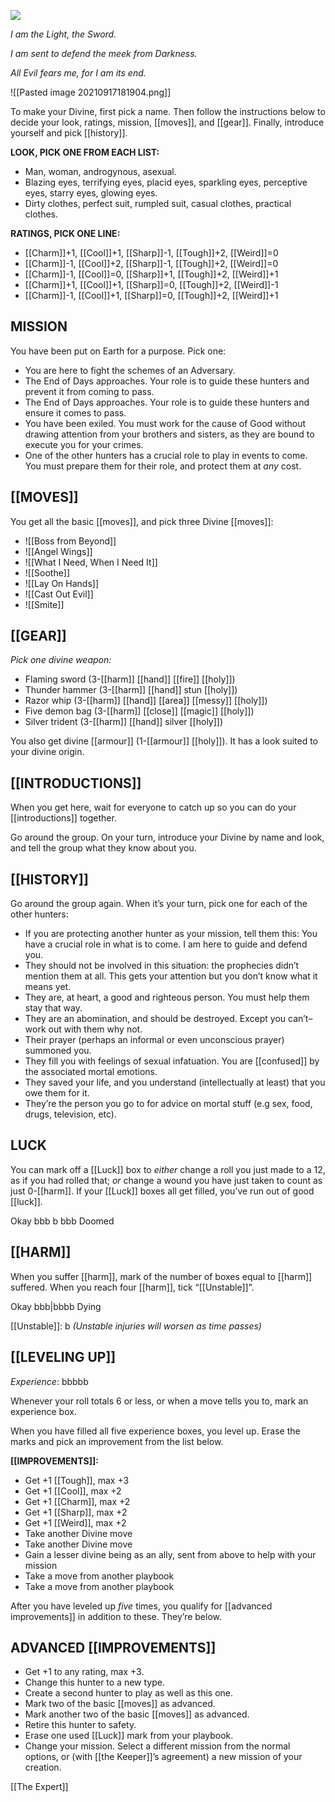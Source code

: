![](MotWIMG7.jpeg)

*I am the Light, the Sword.*

*I am sent to defend the meek from Darkness.*

*All Evil fears me, for I am its end.*

![[Pasted image 20210917181904.png]]

To make your Divine, first pick a name. Then follow the instructions below to decide your look, ratings, mission, [[moves]], and [[gear]]. Finally, introduce yourself and pick [[history]].


**LOOK, PICK ONE FROM EACH LIST:**

- Man, woman, androgynous, asexual.
- Blazing eyes, terrifying eyes, placid eyes, sparkling eyes, perceptive eyes, starry eyes, glowing eyes.
- Dirty clothes, perfect suit, rumpled suit, casual clothes, practical clothes.

**RATINGS, PICK ONE LINE:**

- [[Charm]]+1, [[Cool]]+1, [[Sharp]]-1, [[Tough]]+2, [[Weird]]=0
- [[Charm]]-1, [[Cool]]+2, [[Sharp]]-1, [[Tough]]+2, [[Weird]]=0
- [[Charm]]-1, [[Cool]]=0, [[Sharp]]+1, [[Tough]]+2, [[Weird]]+1
- [[Charm]]+1, [[Cool]]+1, [[Sharp]]=0, [[Tough]]+2, [[Weird]]-1
- [[Charm]]-1, [[Cool]]+1, [[Sharp]]=0, [[Tough]]+2, [[Weird]]+1

## **MISSION**


You have been put on Earth for a purpose. Pick one:

- You are here to fight the schemes of an Adversary.
- The End of Days approaches. Your role is to guide these hunters and prevent it from coming to pass.
- The End of Days approaches. Your role is to guide these hunters and ensure it comes to pass.
- You have been exiled. You must work for the cause of Good without drawing attention from your brothers and sisters, as they are bound to execute you for your crimes.
- One of the other hunters has a crucial role to play in events to come. You must prepare them for their role, and protect them at *any* cost.

## **[[MOVES]]**


You get all the basic [[moves]], and pick three Divine [[moves]]:

- ![[Boss from Beyond]]
- ![[Angel Wings]]
- ![[What I Need, When I Need It]]
- ![[Soothe]]
- ![[Lay On Hands]]
- ![[Cast Out Evil]]
- ![[Smite]]
## **[[GEAR]]**


*Pick one divine weapon:*

- Flaming sword (3-[[harm]] [[hand]] [[fire]] [[holy]])
- Thunder hammer (3-[[harm]] [[hand]] stun [[holy]])
- Razor whip (3-[[harm]] [[hand]] [[area]] [[messy]] [[holy]])
- Five demon bag (3-[[harm]] [[close]] [[magic]] [[holy]])
- Silver trident (3-[[harm]] [[hand]] silver [[holy]])

You also get divine [[armour]] (1-[[armour]] [[holy]]). It has a look suited to your divine origin.

## **[[INTRODUCTIONS]]**


When you get here, wait for everyone to catch up so you can do your [[introductions]] together.

Go around the group. On your turn, introduce your Divine by name and look, and tell the group what they know about you.

## **[[HISTORY]]**


Go around the group again. When it’s your turn, pick one for each of the other hunters:

- If you are protecting another hunter as your mission, tell them this: You have a crucial role in what is to come. I am here to guide and defend you.
- They should not be involved in this situation: the prophecies didn’t mention them at all. This gets your attention but you don’t know what it means yet.
- They are, at heart, a good and righteous person. You must help them stay that way.
- They are an abomination, and should be destroyed. Except you can’t–work out with them why not.
- Their prayer (perhaps an informal or even unconscious prayer) summoned you.
- They fill you with feelings of sexual infatuation. You are [[confused]] by the associated mortal emotions.
- They saved your life, and you understand (intellectually at least) that you owe them for it.
- They’re the person you go to for advice on mortal stuff (e.g sex, food, drugs, television, etc).

## **LUCK**


You can mark off a [[Luck]] box to *either* change a roll you just made to a 12, as if you had rolled that; *or* change a wound you have just taken to count as just 0-[[harm]]. If your [[Luck]] boxes all get filled, you’ve run out of good [[luck]].

Okay bbb b bbb Doomed

## **[[HARM]]**


When you suffer [[harm]], mark of the number of boxes equal to [[harm]] suffered. When you reach four [[harm]], tick “[[Unstable]]”.

Okay bbb|bbbb Dying

[[Unstable]]: b *(Unstable injuries will worsen as time passes)*

## **[[LEVELING UP]]**


*Experience*: bbbbb

Whenever your roll totals 6 or less, or when a move tells you to, mark an experience box.

When you have filled all five experience boxes, you level up. Erase the marks and pick an improvement from the list below.

**[[IMPROVEMENTS]]:**

- Get +1 [[Tough]], max +3
- Get +1 [[Cool]], max +2
- Get +1 [[Charm]], max +2
- Get +1 [[Sharp]], max +2
- Get +1 [[Weird]], max +2
- Take another Divine move
- Take another Divine move
- Gain a lesser divine being as an ally, sent from above to help with your mission
- Take a move from another playbook
- Take a move from another playbook

After you have leveled up *five* times, you qualify for [[advanced improvements]] in addition to these. They’re below.

## **ADVANCED [[IMPROVEMENTS]]**


- Get +1 to any rating, max +3.
- Change this hunter to a new type.
- Create a second hunter to play as well as this one.
- Mark two of the basic [[moves]] as advanced.
- Mark another two of the basic [[moves]] as advanced.
- Retire this hunter to safety.
- Erase one used [[Luck]] mark from your playbook.
- Change your mission. Select a different mission from the normal options, or (with [[the Keeper]]’s agreement) a new mission of your creation.



[[The Expert]]
